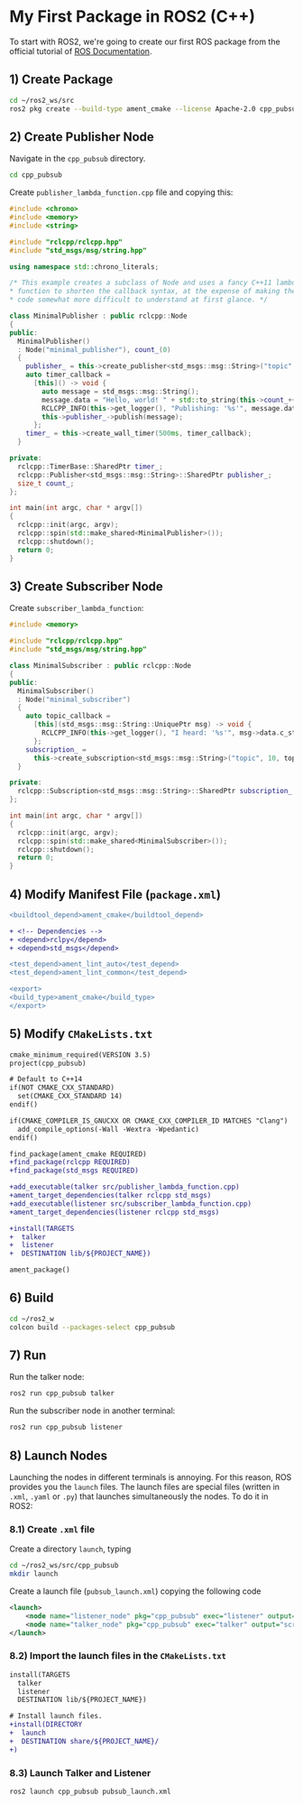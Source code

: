 # My First Package in ROS2 (C++)
To start with ROS2, we're going to create our first ROS package from the official tutorial of [ROS Documentation](https://docs.ros.org/en/jazzy/Tutorials/Beginner-Client-Libraries/Writing-A-Simple-Cpp-Publisher-And-Subscriber.html).

## 1) Create Package
```bash
cd ~/ros2_ws/src
ros2 pkg create --build-type ament_cmake --license Apache-2.0 cpp_pubsub
```

## 2) Create Publisher Node
Navigate in the `cpp_pubsub` directory.
```bash
cd cpp_pubsub
```
Create `publisher_lambda_function.cpp` file and copying this:
```cpp
#include <chrono>
#include <memory>
#include <string>

#include "rclcpp/rclcpp.hpp"
#include "std_msgs/msg/string.hpp"

using namespace std::chrono_literals;

/* This example creates a subclass of Node and uses a fancy C++11 lambda
* function to shorten the callback syntax, at the expense of making the
* code somewhat more difficult to understand at first glance. */

class MinimalPublisher : public rclcpp::Node
{
public:
  MinimalPublisher()
  : Node("minimal_publisher"), count_(0)
  {
    publisher_ = this->create_publisher<std_msgs::msg::String>("topic", 10);
    auto timer_callback =
      [this]() -> void {
        auto message = std_msgs::msg::String();
        message.data = "Hello, world! " + std::to_string(this->count_++);
        RCLCPP_INFO(this->get_logger(), "Publishing: '%s'", message.data.c_str());
        this->publisher_->publish(message);
      };
    timer_ = this->create_wall_timer(500ms, timer_callback);
  }

private:
  rclcpp::TimerBase::SharedPtr timer_;
  rclcpp::Publisher<std_msgs::msg::String>::SharedPtr publisher_;
  size_t count_;
};

int main(int argc, char * argv[])
{
  rclcpp::init(argc, argv);
  rclcpp::spin(std::make_shared<MinimalPublisher>());
  rclcpp::shutdown();
  return 0;
}
```

## 3) Create Subscriber Node
Create `subscriber_lambda_function`:
```cpp
#include <memory>

#include "rclcpp/rclcpp.hpp"
#include "std_msgs/msg/string.hpp"

class MinimalSubscriber : public rclcpp::Node
{
public:
  MinimalSubscriber()
  : Node("minimal_subscriber")
  {
    auto topic_callback =
      [this](std_msgs::msg::String::UniquePtr msg) -> void {
        RCLCPP_INFO(this->get_logger(), "I heard: '%s'", msg->data.c_str());
      };
    subscription_ =
      this->create_subscription<std_msgs::msg::String>("topic", 10, topic_callback);
  }

private:
  rclcpp::Subscription<std_msgs::msg::String>::SharedPtr subscription_;
};

int main(int argc, char * argv[])
{
  rclcpp::init(argc, argv);
  rclcpp::spin(std::make_shared<MinimalSubscriber>());
  rclcpp::shutdown();
  return 0;
}
```

## 4) Modify Manifest File (`package.xml`)
```diff
<buildtool_depend>ament_cmake</buildtool_depend>

+ <!-- Dependencies -->
+ <depend>rclpy</depend>
+ <depend>std_msgs</depend>

<test_depend>ament_lint_auto</test_depend>
<test_depend>ament_lint_common</test_depend>

<export>
<build_type>ament_cmake</build_type>
</export>
```

## 5) Modify `CMakeLists.txt`
```diff
cmake_minimum_required(VERSION 3.5)
project(cpp_pubsub)

# Default to C++14
if(NOT CMAKE_CXX_STANDARD)
  set(CMAKE_CXX_STANDARD 14)
endif()

if(CMAKE_COMPILER_IS_GNUCXX OR CMAKE_CXX_COMPILER_ID MATCHES "Clang")
  add_compile_options(-Wall -Wextra -Wpedantic)
endif()

find_package(ament_cmake REQUIRED)
+find_package(rclcpp REQUIRED)
+find_package(std_msgs REQUIRED)

+add_executable(talker src/publisher_lambda_function.cpp)
+ament_target_dependencies(talker rclcpp std_msgs)
+add_executable(listener src/subscriber_lambda_function.cpp)
+ament_target_dependencies(listener rclcpp std_msgs)

+install(TARGETS
+  talker
+  listener
+  DESTINATION lib/${PROJECT_NAME})

ament_package()
```

## 6) Build
```bash
cd ~/ros2_w
colcon build --packages-select cpp_pubsub
```

## 7) Run
Run the talker node:
```bash
ros2 run cpp_pubsub talker
```
Run the subscriber node in another terminal:
```bash
ros2 run cpp_pubsub listener
```

## 8) Launch Nodes
Launching the nodes in different terminals is annoying. For this reason, ROS provides you the `launch` files. The launch files are special files (written in `.xml`, `.yaml` or `.py`) that launches simultaneously the nodes. To do it in ROS2:

### 8.1) Create `.xml` file
Create a directory `launch`, typing
```bash
cd ~/ros2_ws/src/cpp_pubsub
mkdir launch
```
Create a launch file (`pubsub_launch.xml`) copying the following code
```xml
<launch>
    <node name="listener_node" pkg="cpp_pubsub" exec="listener" output="screen"/>
    <node name="talker_node" pkg="cpp_pubsub" exec="talker" output="screen"/>
</launch>
```

### 8.2) Import the launch files in the `CMakeLists.txt`
```diff
install(TARGETS
  talker
  listener
  DESTINATION lib/${PROJECT_NAME})

# Install launch files.
+install(DIRECTORY
+  launch
+  DESTINATION share/${PROJECT_NAME}/
+)
```

### 8.3) Launch Talker and Listener
```bash
ros2 launch cpp_pubsub pubsub_launch.xml
```
